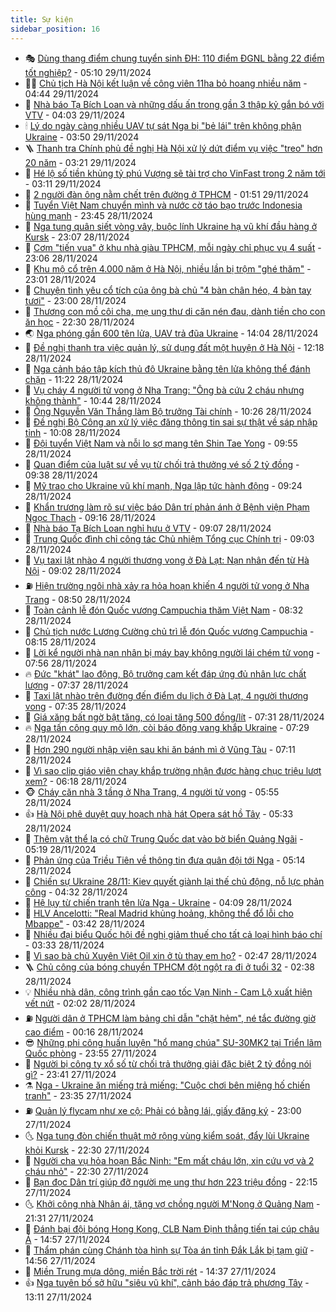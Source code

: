 ```yaml
---
title: Sự kiện
sidebar_position: 16
---
```


<!-- dantri-su-kien:START -->
- 🎭 [Dùng thang điểm chung tuyển sinh ĐH: 110 điểm ĐGNL bằng 22 điểm tốt nghiệp?](https://dantri.com.vn/giao-duc/dung-thang-diem-chung-tuyen-sinh-dh-110-diem-dgnl-bang-22-diem-tot-nghiep-20241129114732460.htm) - 05:10 29/11/2024
- 👨‍🏫 [Chủ tịch Hà Nội kết luận về công viên 11ha bỏ hoang nhiều năm](https://dantri.com.vn/xa-hoi/chu-tich-ha-noi-ket-luan-ve-cong-vien-11ha-bo-hoang-nhieu-nam-20241129113346129.htm) - 04:44 29/11/2024
- 🌮 [Nhà báo Tạ Bích Loan và những dấu ấn trong gần 3 thập kỷ gắn bó với VTV](https://dantri.com.vn/giai-tri/nha-bao-ta-bich-loan-va-nhung-dau-an-trong-gan-3-thap-ky-gan-bo-voi-vtv-20241129100245038.htm) - 04:03 29/11/2024
- 🕯 [Lý do ngày càng nhiều UAV tự sát Nga bị &quot;bẻ lái&quot; trên không phận Ukraine](https://dantri.com.vn/the-gioi/ly-do-ngay-cang-nhieu-uav-tu-sat-nga-bi-be-lai-tren-khong-phan-ukraine-20241129104338412.htm) - 03:50 29/11/2024
- 🪜 [Thanh tra Chính phủ đề nghị Hà Nội xử lý dứt điểm vụ việc &quot;treo&quot; hơn 20 năm](https://dantri.com.vn/xa-hoi/thanh-tra-chinh-phu-de-nghi-ha-noi-xu-ly-dut-diem-vu-viec-treo-hon-20-nam-20241129091649654.htm) - 03:21 29/11/2024
- 🐘 [Hé lộ số tiền khủng tỷ phú Vượng sẽ tài trợ cho VinFast trong 2 năm tới](https://dantri.com.vn/kinh-doanh/he-lo-so-tien-khung-ty-phu-vuong-se-tai-tro-cho-vinfast-trong-2-nam-toi-20241129095631304.htm) - 03:11 29/11/2024
- 🤔 [2 người đàn ông nằm chết trên đường ở TPHCM](https://dantri.com.vn/xa-hoi/2-nguoi-dan-ong-nam-chet-tren-duong-o-tphcm-20241129083405073.htm) - 01:51 29/11/2024
- 🧠 [Tuyển Việt Nam chuyển mình và nước cờ táo bạo trước Indonesia hùng mạnh](https://dantri.com.vn/the-thao/tuyen-viet-nam-chuyen-minh-va-nuoc-co-tao-bao-truoc-indonesia-hung-manh-20241129014105314.htm) - 23:45 28/11/2024
- 📝 [Nga tung quân siết vòng vây, buộc lính Ukraine hạ vũ khí đầu hàng ở Kursk](https://dantri.com.vn/the-gioi/nga-tung-quan-siet-vong-vay-buoc-linh-ukraine-ha-vu-khi-dau-hang-o-kursk-20241129054418661.htm) - 23:07 28/11/2024
- 🦏 [Cơm &quot;tiến vua&quot; ở khu nhà giàu TPHCM, mỗi ngày chỉ phục vụ 4 suất](https://dantri.com.vn/du-lich/com-tien-vua-o-khu-nha-giau-tphcm-moi-ngay-chi-phuc-vu-4-suat-20241127095723736.htm) - 23:06 28/11/2024
- 🥰 [Khu mộ cổ trên 4.000 năm ở Hà Nội, nhiều lần bị trộm &quot;ghé thăm&quot;](https://dantri.com.vn/doi-song/khu-mo-co-tren-4000-nam-o-ha-noi-nhieu-lan-bi-trom-ghe-tham-20241128164213745.htm) - 23:01 28/11/2024
- 🤗 [Chuyện tình yêu cổ tích của ông bà chủ &quot;4 bàn chân héo, 4 bàn tay tươi&quot;](https://dantri.com.vn/an-sinh/chuyen-tinh-yeu-co-tich-cua-ong-ba-chu-4-ban-chan-heo-4-ban-tay-tuoi-20241126163326292.htm) - 23:00 28/11/2024
- 🌈 [Thương con mồ côi cha, mẹ ung thư di căn nén đau, dành tiền cho con ăn học](https://dantri.com.vn/tam-long-nhan-ai/thuong-con-mo-coi-cha-me-ung-thu-di-can-nen-dau-danh-tien-cho-con-an-hoc-20241128134059366.htm) - 22:30 28/11/2024
- 🌏 [Nga phóng gần 600 tên lửa, UAV trả đũa Ukraine](https://dantri.com.vn/the-gioi/nga-phong-gan-600-ten-lua-uav-tra-dua-ukraine-20241128205820315.htm) - 14:04 28/11/2024
- 💄 [Đề nghị thanh tra việc quản lý, sử dụng đất một huyện ở Hà Nội](https://dantri.com.vn/xa-hoi/de-nghi-thanh-tra-viec-quan-ly-su-dung-dat-mot-huyen-o-ha-noi-20241128190108538.htm) - 12:18 28/11/2024
- 👺 [Nga cảnh báo tập kích thủ đô Ukraine bằng tên lửa không thể đánh chặn](https://dantri.com.vn/the-gioi/nga-canh-bao-tap-kich-thu-do-ukraine-bang-ten-lua-khong-the-danh-chan-20241128181727474.htm) - 11:22 28/11/2024
- 👹 [Vụ cháy 4 người tử vong ở Nha Trang: &quot;Ông bà cứu 2 cháu nhưng không thành&quot;](https://dantri.com.vn/xa-hoi/vu-chay-4-nguoi-tu-vong-o-nha-trang-ong-ba-cuu-2-chau-nhung-khong-thanh-20241128165829507.htm) - 10:44 28/11/2024
- 🌊 [Ông Nguyễn Văn Thắng làm Bộ trưởng Tài chính](https://dantri.com.vn/xa-hoi/ong-nguyen-van-thang-lam-bo-truong-tai-chinh-20241128081010335.htm) - 10:26 28/11/2024
- 🤠 [Đề nghị Bộ Công an xử lý việc đăng thông tin sai sự thật về sáp nhập tỉnh](https://dantri.com.vn/xa-hoi/de-nghi-bo-cong-an-xu-ly-viec-dang-thong-tin-sai-su-that-ve-sap-nhap-tinh-20241128170002621.htm) - 10:08 28/11/2024
- 🎊 [Đội tuyển Việt Nam và nỗi lo sợ mang tên Shin Tae Yong](https://dantri.com.vn/the-thao/doi-tuyen-viet-nam-va-noi-lo-so-mang-ten-shin-tae-yong-20241128155539272.htm) - 09:55 28/11/2024
- 🐘 [Quan điểm của luật sư về vụ từ chối trả thưởng vé số 2 tỷ đồng](https://dantri.com.vn/phap-luat/quan-diem-cua-luat-su-ve-vu-tu-choi-tra-thuong-ve-so-2-ty-dong-20241128161305232.htm) - 09:38 28/11/2024
- 💂 [Mỹ trao cho Ukraine vũ khí mạnh, Nga lập tức hành động](https://dantri.com.vn/the-gioi/my-trao-cho-ukraine-vu-khi-manh-nga-lap-tuc-hanh-dong-20241128120844024.htm) - 09:24 28/11/2024
- 👹 [Khẩn trương làm rõ sự việc báo Dân trí phản ánh ở Bệnh viện Phạm Ngọc Thạch](https://dantri.com.vn/suc-khoe/khan-truong-lam-ro-su-viec-bao-dan-tri-phan-anh-o-benh-vien-pham-ngoc-thach-20241128161301804.htm) - 09:16 28/11/2024
- 🦒 [Nhà báo Tạ Bích Loan nghỉ hưu ở VTV](https://dantri.com.vn/giai-tri/nha-bao-ta-bich-loan-nghi-huu-o-vtv-20241128150039286.htm) - 09:07 28/11/2024
- 🗽 [Trung Quốc đình chỉ công tác Chủ nhiệm Tổng cục Chính trị](https://dantri.com.vn/the-gioi/trung-quoc-dinh-chi-cong-tac-chu-nhiem-tong-cuc-chinh-tri-20241128155547391.htm) - 09:03 28/11/2024
- 💄 [Vụ taxi lật nhào 4 người thương vong ở Đà Lạt: Nạn nhân đến từ Hà Nội](https://dantri.com.vn/xa-hoi/vu-taxi-lat-nhao-4-nguoi-thuong-vong-o-da-lat-nan-nhan-den-tu-ha-noi-20241128153609228.htm) - 09:02 28/11/2024
- ⛽️ [Hiện trường ngôi nhà xảy ra hỏa hoạn khiến 4 người tử vong ở Nha Trang](https://dantri.com.vn/xa-hoi/hien-truong-ngoi-nha-xay-ra-hoa-hoan-khien-4-nguoi-tu-vong-o-nha-trang-20241128145500080.htm) - 08:50 28/11/2024
- 🥷 [Toàn cảnh lễ đón Quốc vương Campuchia thăm Việt Nam](https://dantri.com.vn/xa-hoi/toan-canh-le-don-quoc-vuong-campuchia-tham-viet-nam-20241128152622340.htm) - 08:32 28/11/2024
- 🤖 [Chủ tịch nước Lương Cường chủ trì lễ đón Quốc vương Campuchia](https://dantri.com.vn/xa-hoi/chu-tich-nuoc-luong-cuong-chu-tri-le-don-quoc-vuong-campuchia-20241128150220111.htm) - 08:15 28/11/2024
- 🌊 [Lời kể người nhà nạn nhân bị máy bay không người lái chém tử vong](https://dantri.com.vn/xa-hoi/loi-ke-nguoi-nha-nan-nhan-bi-may-bay-khong-nguoi-lai-chem-tu-vong-20241128133649947.htm) - 07:56 28/11/2024
- 🔥 [Đức &quot;khát&quot; lao động, Bộ trưởng cam kết đáp ứng đủ nhân lực chất lượng](https://dantri.com.vn/lao-dong-viec-lam/duc-khat-lao-dong-bo-truong-cam-ket-dap-ung-du-nhan-luc-chat-luong-20241128134745207.htm) - 07:37 28/11/2024
- 🦏 [Taxi lật nhào trên đường đến điểm du lịch ở Đà Lạt, 4 người thương vong](https://dantri.com.vn/xa-hoi/taxi-lat-nhao-tren-duong-den-diem-du-lich-o-da-lat-4-nguoi-thuong-vong-20241128142044009.htm) - 07:35 28/11/2024
- 🐘 [Giá xăng bất ngờ bật tăng, có loại tăng 500 đồng/lít](https://dantri.com.vn/kinh-doanh/gia-xang-bat-ngo-bat-tang-co-loai-tang-500-donglit-20241128142840632.htm) - 07:31 28/11/2024
- 🔥 [Nga tấn công quy mô lớn, còi báo động vang khắp Ukraine](https://dantri.com.vn/the-gioi/nga-tan-cong-quy-mo-lon-coi-bao-dong-vang-khap-ukraine-20241128142240154.htm) - 07:29 28/11/2024
- 💼 [Hơn 290 người nhập viện sau khi ăn bánh mì ở Vũng Tàu](https://dantri.com.vn/suc-khoe/hon-290-nguoi-nhap-vien-sau-khi-an-banh-mi-o-vung-tau-20241128135222952.htm) - 07:11 28/11/2024
- 🚀 [Vì sao clip giáo viên chạy khắp trường nhận được hàng chục triệu lượt xem?](https://dantri.com.vn/giao-duc/vi-sao-clip-giao-vien-chay-khap-truong-nhan-duoc-hang-chuc-trieu-luot-xem-20241128103125750.htm) - 06:18 28/11/2024
- 🐵 [Cháy căn nhà 3 tầng ở Nha Trang, 4 người tử vong](https://dantri.com.vn/xa-hoi/chay-can-nha-3-tang-o-nha-trang-4-nguoi-tu-vong-20241128120709431.htm) - 05:55 28/11/2024
- 👍 [Hà Nội phê duyệt quy hoạch nhà hát Opera sát hồ Tây](https://dantri.com.vn/xa-hoi/ha-noi-phe-duyet-quy-hoach-nha-hat-opera-sat-ho-tay-20241128121704179.htm) - 05:33 28/11/2024
- 🚦 [Thêm vật thể lạ có chữ Trung Quốc dạt vào bờ biển Quảng Ngãi](https://dantri.com.vn/xa-hoi/them-vat-the-la-co-chu-trung-quoc-dat-vao-bo-bien-quang-ngai-20241128112724348.htm) - 05:19 28/11/2024
- 🥸 [Phản ứng của Triều Tiên về thông tin đưa quân đội tới Nga](https://dantri.com.vn/the-gioi/phan-ung-cua-trieu-tien-ve-thong-tin-dua-quan-doi-toi-nga-20241128120938524.htm) - 05:14 28/11/2024
- 🥷 [Chiến sự Ukraine 28/11: Kiev quyết giành lại thế chủ động, nỗ lực phản công](https://dantri.com.vn/the-gioi/chien-su-ukraine-2811-kiev-quyet-gianh-lai-the-chu-dong-no-luc-phan-cong-20241128112535771.htm) - 04:32 28/11/2024
- 🤡 [Hệ lụy từ chiến tranh tên lửa Nga - Ukraine](https://dantri.com.vn/the-gioi/he-luy-tu-chien-tranh-ten-lua-nga-ukraine-20241127102003627.htm) - 04:09 28/11/2024
- 🥳 [HLV Ancelotti: &quot;Real Madrid khủng hoảng, không thể đổ lỗi cho Mbappe&quot;](https://dantri.com.vn/the-thao/hlv-ancelotti-real-madrid-khung-hoang-khong-the-do-loi-cho-mbappe-20241128102227847.htm) - 03:42 28/11/2024
- 🤩 [Nhiều đại biểu Quốc hội đề nghị giảm thuế cho tất cả loại hình báo chí](https://dantri.com.vn/xa-hoi/nhieu-dai-bieu-quoc-hoi-de-nghi-giam-thue-cho-tat-ca-loai-hinh-bao-chi-20241128101742535.htm) - 03:33 28/11/2024
- 🎡 [Vì sao bà chủ Xuyên Việt Oil xin ở tù thay em họ?](https://dantri.com.vn/phap-luat/vi-sao-ba-chu-xuyen-viet-oil-xin-o-tu-thay-em-ho-20241127213640149.htm) - 02:47 28/11/2024
- 🪜 [Chủ công của bóng chuyền TPHCM đột ngột ra đi ở tuổi 32](https://dantri.com.vn/the-thao/chu-cong-cua-bong-chuyen-tphcm-dot-ngot-ra-di-o-tuoi-32-20241128093323456.htm) - 02:38 28/11/2024
- 💡 [Nhiều nhà dân, công trình gần cao tốc Vạn Ninh - Cam Lộ xuất hiện vết nứt](https://dantri.com.vn/xa-hoi/nhieu-nha-dan-cong-trinh-gan-cao-toc-van-ninh-cam-lo-xuat-hien-vet-nut-20241127183744826.htm) - 02:02 28/11/2024
- ⛽️ [Người dân ở TPHCM làm bảng chỉ dẫn &quot;chặt hẻm&quot;, né tắc đường giờ cao điểm](https://dantri.com.vn/doi-song/nguoi-dan-o-tphcm-lam-bang-chi-dan-chat-hem-ne-tac-duong-gio-cao-diem-20241127201235583.htm) - 00:16 28/11/2024
- 😎 [Những phi công huấn luyện &quot;hổ mang chúa&quot; SU-30MK2 tại Triển lãm Quốc phòng](https://dantri.com.vn/xa-hoi/nhung-phi-cong-huan-luyen-ho-mang-chua-su-30mk2-tai-trien-lam-quoc-phong-20241127215536819.htm) - 23:55 27/11/2024
- 🗽 [Người bị công ty xổ số từ chối trả thưởng giải đặc biệt 2 tỷ đồng nói gì?](https://dantri.com.vn/xa-hoi/nguoi-bi-cong-ty-xo-so-tu-choi-tra-thuong-giai-dac-biet-2-ty-dong-noi-gi-20241127220550763.htm) - 23:41 27/11/2024
- ⚗️ [Nga - Ukraine ăn miếng trả miếng: &quot;Cuộc chơi bên miệng hố chiến tranh&quot;](https://dantri.com.vn/the-gioi/nga-ukraine-an-mieng-tra-mieng-cuoc-choi-ben-mieng-ho-chien-tranh-20241127191500298.htm) - 23:35 27/11/2024
- ⛽️ [Quản lý flycam như xe cộ: Phải có bằng lái, giấy đăng ký](https://dantri.com.vn/xa-hoi/quan-ly-flycam-nhu-xe-co-phai-co-bang-lai-giay-dang-ky-20241127162325773.htm) - 23:00 27/11/2024
- 🌜 [Nga tung đòn chiến thuật mở rộng vùng kiểm soát, đẩy lùi Ukraine khỏi Kursk](https://dantri.com.vn/the-gioi/nga-tung-don-chien-thuat-mo-rong-vung-kiem-soat-day-lui-ukraine-khoi-kursk-20241128005201485.htm) - 22:30 27/11/2024
- 🦩 [Người cha vụ hỏa hoạn Bắc Ninh: &quot;Em mất cháu lớn, xin cứu vợ và 2 cháu nhỏ&quot;](https://dantri.com.vn/tam-long-nhan-ai/nguoi-cha-vu-hoa-hoan-bac-ninh-em-mat-chau-lon-xin-cuu-vo-va-2-chau-nho-20241127132632463.htm) - 22:30 27/11/2024
- 🦒 [Bạn đọc Dân trí giúp đỡ người mẹ ung thư hơn 223 triệu đồng](https://dantri.com.vn/tam-long-nhan-ai/ban-doc-dan-tri-giup-do-nguoi-me-ung-thu-hon-223-trieu-dong-20241127210052660.htm) - 22:15 27/11/2024
- 🌜 [Khởi công nhà Nhân ái, tặng vợ chồng người M&#39;Nong ở Quảng Nam](https://dantri.com.vn/tam-long-nhan-ai/khoi-cong-nha-nhan-ai-tang-vo-chong-nguoi-mnong-o-quang-nam-20241127210053648.htm) - 21:31 27/11/2024
- 🐎 [Đánh bại đội bóng Hong Kong, CLB Nam Định thẳng tiến tại cúp châu Á](https://dantri.com.vn/the-thao/danh-bai-doi-bong-hong-kong-clb-nam-dinh-thang-tien-tai-cup-chau-a-20241127215435060.htm) - 14:57 27/11/2024
- 🌋 [Thẩm phán cùng Chánh tòa hình sự Tòa án tỉnh Đắk Lắk bị tạm giữ](https://dantri.com.vn/phap-luat/tham-phan-cung-chanh-toa-hinh-su-toa-an-tinh-dak-lak-bi-tam-giu-20241127212246922.htm) - 14:56 27/11/2024
- 🧰 [Miền Trung mưa dông, miền Bắc trời rét](https://dantri.com.vn/xa-hoi/mien-trung-mua-dong-mien-bac-troi-ret-20241127212554191.htm) - 14:37 27/11/2024
- 👍 [Nga tuyên bố sở hữu &quot;siêu vũ khí&quot;, cảnh báo đáp trả phương Tây](https://dantri.com.vn/the-gioi/nga-tuyen-bo-so-huu-sieu-vu-khi-canh-bao-dap-tra-phuong-tay-20241127195555322.htm) - 13:11 27/11/2024<!-- dantri-su-kien:END -->
